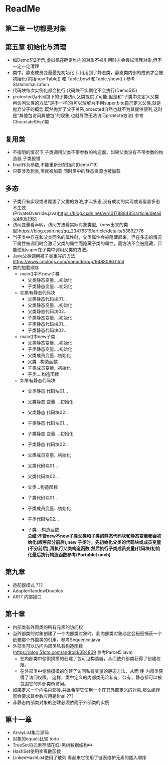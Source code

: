 # ReadMe
## 第二章 一切都是对象


## 第五章 初始化与清理
* 如Demo512所示,虚拟机在确定堆内的对象不被引用时才会尝试清理对象,但不一定一定清理
* 类中，静态成员变量最先初始化
  只用用到了静态类，静态类内部的成员才会被初始化(包括new Table() 和 Table.bowl 和Table.show() ) 参考StaticInitialization
* 代码块每次实例化都会执行  代码块不实例化不会执行(Demo515)
* protected为不同包下的子类访问父类提供了可能,但是和"子类中先定义父类再访问父类的方法"是不一样的(可以理解为不用super.bite自己定义父类,就是抛弃父子的概念,既然抛弃了父子关系,proected自然也就不为其提供便利,这时是"其他包访问其他包"的现象,也就导致无法访问protecte方法) 参考ChocolateShip1类

## 复用类
* 不指明的情况下,子类调用父类不带参数的构造器，如果父类没有不带参数的构造器,子类报错
* final作为参数,不能重新分配指向(Demo719)
* 只要涉及到类,类就被加载 同时类中的静态资源也被加载

## 多态
* 子类只有实现或者覆盖了父类的方法,才叫多态,没有成功的实现或者覆盖多态不生效(PrivateOverride.java)https://blog.csdn.net/wn1017888485/article/details/46051981
* 访问变量看声明，访问方法看实际对象类型,（new出来的类型)https://blog.csdn.net/qq_23476319/article/details/53892776
* 当子类中存在和父类同名的属性时，父类属性会被隐藏起来，但在多态的情况下属性被调用时会激活父类的属性而隐藏子类的属性，而方法不会被隐藏，只能使用super在子类中调用父类的方法。
* Java父类调用被子类重写的方法 https://www.cnblogs.com/pomodoro/p/9488086.html
* 类的加载顺序
   * main()中不new子类
      * 父类静态变量....初始化
      *  子类静态变量....初始化
   *  如果有静态代码块 
      * 父类静态代码块01...
      * 父类静态变量....初始化
      * 父类静态代码块02...
      * 子类静态变量....初始化
      * 子类静态代码块01...
      * 子类静态代码块02...
   * main()中new子类
      * 父类静态变量....初始化
      * 子类静态变量....初始化
      * 父类成员变量...初始化
      * 父类...构造函数
      * 子类成员变量...初始化
      * 子类....构造函数
   * 如果有静态代码块
      * 父类静态  代码块01...
      * 父类静态  变量....初始化
      * 父类静态  代码块02...
      * 子类静态  代码块01...
      * 子类静态  变量....初始化
      * 子类静态  代码块02...
      
      * 父类成员变量...初始化
      * 父类代码块01...
      * 父类代码块02...
      * 父类...构造函数
      
      * 子类代码块01...
      * 子类成员变量...初始化
      * 子类代码块02...
      * 子类....构造函数   
__总结:不管new不new子类父类和子类的静态代码块和静态变量都会初始化(顺序部分前后),new 子类时，先初始化父类的代码块或成员变量(不分前后),再执行父类构造函数,然后执行子类成员变量(代码块)初始化最后执行构造函数参考(PortableLunch)__       
   
## 第九章
* 适配器模式 ???
* AdapterRandowDoubles
* A917 内部接口

## 第十章
* 内部类有外围类的所有元素的访问权
* 当外部类的对象创建了一个内部类对象时，此内部类对象必定会秘密捕获一个纸箱那个外围类的引用。参考Sequence.java
* 外部类可以访问内部类私有构造函数(https://blog.51cto.com/android/384809  参考Parcel5.java)
   * 在内部类中偷偷摸摸的创建了包可见构造器，从而使外部类获得了创建权限。
   * 在外部类中偷偷摸摸的创建了访问私有变量的静态方法，从而 使 内部类获得了访问权限。
  这样，类中定义的内部类无论私有，公有，静态都可以被包围它的外部类所访问。
* 如果定义一个内名内部类,并且希望它使用一个在其外部定义的对象,那么编译器会要求其参数应用是final ???
* 非静态内部类对象的创建必须依附于外部类的实例  

## 第十一章
* ArrayList集合源码
* 对象的equals比较 todo
* TreeSet将元素存储在红-黑树数据结构中
* HashSet使用李离散函数
* LinkedHashList使用了散列 看起来它使用了链表维护元素的插入顺序

  
  
  